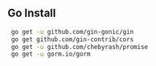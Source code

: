 ## Go Install
```bash
 go get -u github.com/gin-gonic/gin
 go get github.com/gin-contrib/cors
 go get -u github.com/chebyrash/promise
 go get -u gorm.io/gorm
```

<!-- go version go1.15.5 darwin/amd64 -->